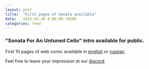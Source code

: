 ```yaml
---
layout: post
title:  "First pages of Sonata available"
date:   2023-03-30 8:00:00 +0200
categories: feed
---
```


### "Sonata For An Untuned Cello" intro available for public.

First 10 pages of web comic available in [english](/sonata) or [russian](/sonata_ru).

Feel free to leave your impression at our [discord](https://discord.com/invite/XXjEEuERMV).
